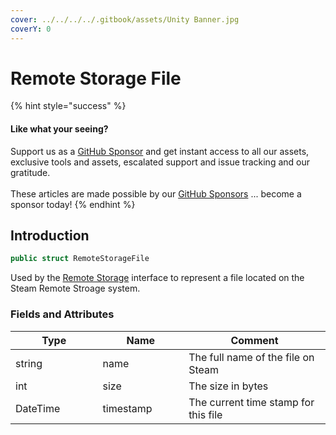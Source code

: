 ```yaml
---
cover: ../../../../.gitbook/assets/Unity Banner.jpg
coverY: 0
---
```


# Remote Storage File

{% hint style="success" %}
#### Like what your seeing?

Support us as a [GitHub Sponsor](../../../../where-to-buy/become-a-sponsor.md) and get instant access to all our assets, exclusive tools and assets, escalated support and issue tracking and our gratitude.\
\
These articles are made possible by our [GitHub Sponsors](../../../../where-to-buy/become-a-sponsor.md) ... become a sponsor today!
{% endhint %}

## Introduction

```csharp
public struct RemoteStorageFile
```

Used by the [Remote Storage](../../api-extensions/remotestorage.client.md) interface to represent a file located on the Steam Remote Stroage system.

### Fields and Attributes

<table><thead><tr><th width="187.56643368118847">Type</th><th width="173.82668241105068">Name</th><th width="375.82373346952215">Comment</th></tr></thead><tbody><tr><td>string</td><td>name</td><td>The full name of the file on Steam</td></tr><tr><td>int</td><td>size</td><td>The size in bytes</td></tr><tr><td>DateTime</td><td>timestamp</td><td>The current time stamp for this file</td></tr></tbody></table>

